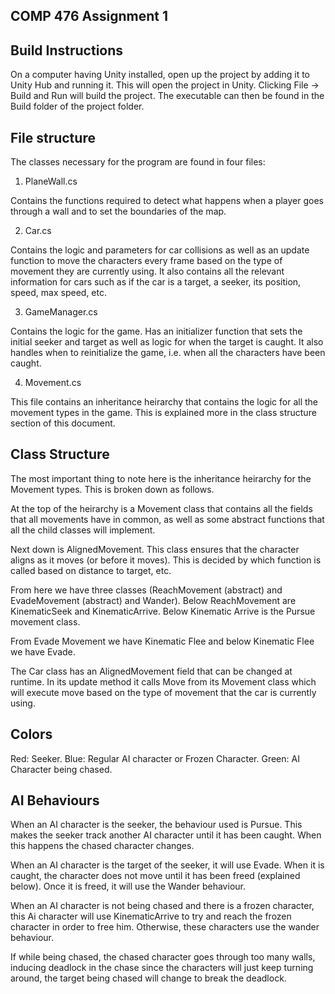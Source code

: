 <!DOCTYPE md>

COMP 476 Assignment 1
------------------------------

Build Instructions
------------------------------

On a computer having Unity installed, open up the project by adding it to Unity Hub and running it. This will open the project in Unity. Clicking File -&gt; Build and Run will build the project. The executable can then be found in the Build folder of the project folder.

File structure
-------------------------------

The classes necessary for the program are found in four files:

1. PlaneWall.cs

Contains the functions required to detect what happens when a player goes through a wall and to set the boundaries of the map.

2. Car.cs

Contains the logic and parameters for car collisions as well as an update function to move the characters every frame based on the type of movement they are currently using. It also contains all the relevant information for cars such as if the car is a target, a seeker, its position, speed, max speed, etc.

3. GameManager.cs

Contains the logic for the game. Has an initializer function that sets the initial seeker and target as well as logic for when the target is caught. It also handles when to reinitialize the game, i.e. when all the characters have been caught.

4. Movement.cs

This file contains an inheritance heirarchy that contains the logic for all the movement types in the game. This is explained more in the class structure section of this document.

Class Structure
-------------------------------

The most important thing to note here is the inheritance heirarchy for the Movement types. This is broken down as follows.

At the top of the heirarchy is a Movement class that contains all the fields that all movements have in common, as well as some abstract functions that all the child classes will implement.

Next down is AlignedMovement. This class ensures that the character aligns as it moves (or before it moves). This is decided by which function is called based on distance to target, etc. 

From here we have three classes (ReachMovement (abstract) and EvadeMovement (abstract) and Wander). Below ReachMovement are KinematicSeek and KinematicArrive. Below Kinematic Arrive is the Pursue movement class.

From Evade Movement we have Kinematic Flee and below Kinematic Flee we have Evade.

The Car class has an AlignedMovement field that can be changed at runtime. In its update method it calls Move from its Movement class which will execute move based on the type of movement that the car is currently using.

Colors
-------------------------------

Red: Seeker.
Blue: Regular AI character or Frozen Character.
Green: AI Character being chased.

AI Behaviours
-------------------------------

When an AI character is the seeker, the behaviour used is Pursue. This makes the seeker track another AI character until it has been caught. When this happens the chased character changes.

When an AI character is the target of the seeker, it will use Evade. When it is caught, the character does not move until it has been freed (explained below). Once it is freed, it will use the Wander behaviour.

When an AI character is not being chased and there is a frozen character, this Ai character will use KinematicArrive to try and reach the frozen character in order to free him. Otherwise, these characters use the wander behaviour.

If while being chased, the chased character goes through too many walls, inducing deadlock in the chase since the characters will just keep turning around, the target being chased will change to break the deadlock.